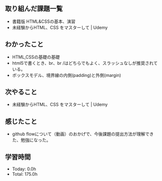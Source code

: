 ## 取り組んだ課題一覧
- 書籍版 HTML&CSSの基本、演習
- 未経験からHTML、CSS をマスターして | Udemy
## わかったこと
- HTML,CSSの基礎の基礎
- html5で書くとき、br、br /はどちらでもよく、スラッシュなしが推奨されている。
- ボックスモデル、境界線の内側(padding)と外側(margin)
## 次やること
- 未経験からHTML、CSS をマスターして | Udemy
## 感じたこと
- github flowについて（動画）のおかげで、今後課題の提出方法が理解できた、勉強になった。
## 学習時間
- Today: 0.0h
- Total: 175.0h

